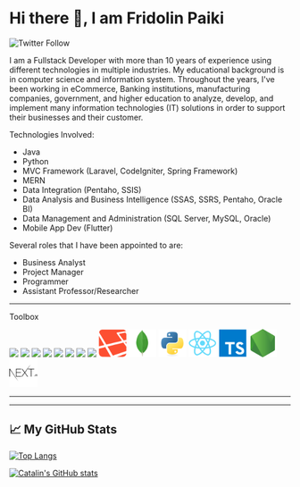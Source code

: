 # Hi there 👋, I am Fridolin Paiki

![Twitter Follow](https://img.shields.io/twitter/follow/ff_paiki?style=for-the-badge)

I am a Fullstack Developer with more than 10 years of experience using different technologies in multiple industries. My educational background is in computer science and information system. Throughout the years, I've been working in eCommerce, Banking institutions, manufacturing companies, government, and higher education to analyze, develop, and implement many information technologies (IT) solutions in order to support their businesses and their customer.

Technologies Involved:
- Java
- Python
- MVC Framework (Laravel, CodeIgniter, Spring Framework)
- MERN
- Data Integration (Pentaho, SSIS)
- Data Analysis and Business Intelligence (SSAS, SSRS, Pentaho, Oracle BI)
- Data Management and Administration (SQL Server, MySQL, Oracle)
- Mobile App Dev (Flutter)

Several roles that I have been appointed to are:
- Business Analyst
- Project Manager
- Programmer
- Assistant Professor/Researcher

---

Toolbox

<img src="https://user-images.githubusercontent.com/74241058/114700073-06b4db00-9d5c-11eb-8752-059e7413a17d.png" width="50"></img>
<img src="https://user-images.githubusercontent.com/74241058/114700258-42e83b80-9d5c-11eb-95ba-e0e1ab0f7a2c.png" width="50"></img>
<img src="https://user-images.githubusercontent.com/74241058/114700643-b7bb7580-9d5c-11eb-9074-5c5c8bd64a76.png" width="50"></img>
<img src="https://user-images.githubusercontent.com/74241058/114700666-c013b080-9d5c-11eb-9494-3a2a68c77508.png" width="50"></img>
<img src="https://user-images.githubusercontent.com/74241058/114700692-c6a22800-9d5c-11eb-8162-a421c7ffe86e.png" width="50"></img>
<img src="https://user-images.githubusercontent.com/74241058/114700715-cefa6300-9d5c-11eb-86a7-b99b93e4f95a.png" width="50"></img>
<img src="https://user-images.githubusercontent.com/74241058/114700739-d7529e00-9d5c-11eb-9ee8-f0c0ff229e53.png" width="50"></img>
<img src="https://user-images.githubusercontent.com/74241058/114700793-e9344100-9d5c-11eb-81b7-1f5e39007735.png" width="50"></img>
<img src="https://raw.githubusercontent.com/devicons/devicon/c7d326b6009e60442abc35fa45706d6f30ee4c8e/icons/laravel/laravel-plain.svg" width="50"></img>
<img src="https://raw.githubusercontent.com/devicons/devicon/c7d326b6009e60442abc35fa45706d6f30ee4c8e/icons/mongodb/mongodb-original.svg" width="50"></img>
<img src="https://raw.githubusercontent.com/devicons/devicon/c7d326b6009e60442abc35fa45706d6f30ee4c8e/icons/python/python-original.svg" width="50"></img>
<img src="https://raw.githubusercontent.com/devicons/devicon/c7d326b6009e60442abc35fa45706d6f30ee4c8e/icons/react/react-original.svg" width="50"></img>
<img src="https://raw.githubusercontent.com/devicons/devicon/c7d326b6009e60442abc35fa45706d6f30ee4c8e/icons/typescript/typescript-plain.svg" width="50"></img>
<img src="https://raw.githubusercontent.com/devicons/devicon/c7d326b6009e60442abc35fa45706d6f30ee4c8e/icons/nodejs/nodejs-original.svg" width="50"></img>
<img src="https://raw.githubusercontent.com/devicons/devicon/c7d326b6009e60442abc35fa45706d6f30ee4c8e/icons/nextjs/nextjs-original-wordmark.svg" width="50"></img>

---

---

## &#x1f4c8; My GitHub Stats

[![Top Langs](https://github-readme-stats.vercel.app/api/top-langs/?username=ffpaiki&hide=java,html,css&theme=radical)](https://github.com/anuraghazra/github-readme-stats)

[![Catalin's GitHub stats](https://github-readme-stats.vercel.app/api?username=ffpaiki&theme=radical)](https://github.com/anuraghazra/github-readme-stats)




<!--
**ffpaiki/ffpaiki** is a ✨ _special_ ✨ repository because its `README.md` (this file) appears on your GitHub profile.

Here are some ideas to get you started:

- 🔭 I’m currently working on ...
- 🌱 I’m currently learning ...
- 👯 I’m looking to collaborate on ...
- 🤔 I’m looking for help with ...
- 💬 Ask me about ...
- 📫 How to reach me: ...
- 😄 Pronouns: ...
- ⚡ Fun fact: ...
-->
